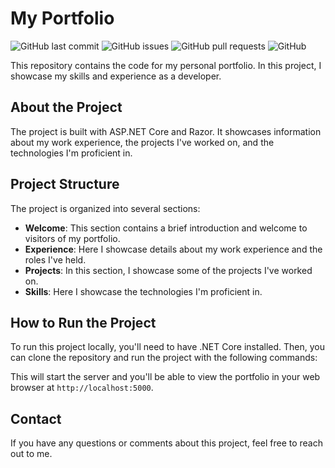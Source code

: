 # My Portfolio

![GitHub last commit](https://img.shields.io/github/last-commit/yourusername/yourrepository)
![GitHub issues](https://img.shields.io/github/issues-raw/yourusername/yourrepository)
![GitHub pull requests](https://img.shields.io/github/issues-pr-raw/yourusername/yourrepository)
![GitHub](https://img.shields.io/github/license/yourusername/yourrepository)

This repository contains the code for my personal portfolio. In this project, I showcase my skills and experience as a developer.

## About the Project

The project is built with ASP.NET Core and Razor. It showcases information about my work experience, the projects I've worked on, and the technologies I'm proficient in.

## Project Structure

The project is organized into several sections:

- **Welcome**: This section contains a brief introduction and welcome to visitors of my portfolio.
- **Experience**: Here I showcase details about my work experience and the roles I've held.
- **Projects**: In this section, I showcase some of the projects I've worked on.
- **Skills**: Here I showcase the technologies I'm proficient in.

## How to Run the Project

To run this project locally, you'll need to have .NET Core installed. Then, you can clone the repository and run the project with the following commands:


This will start the server and you'll be able to view the portfolio in your web browser at `http://localhost:5000`.

## Contact

If you have any questions or comments about this project, feel free to reach out to me.


